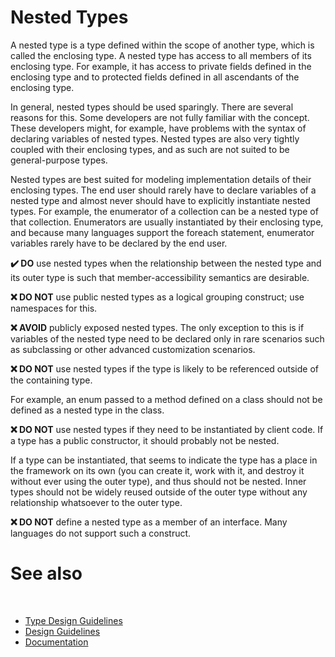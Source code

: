 # Nested Types

A nested type is a type defined within the scope of another type, which is called the enclosing type. A nested type has access to all members of its enclosing type. For example, it has access to private fields defined in the enclosing type and to protected fields defined in all ascendants of the enclosing type.

In general, nested types should be used sparingly. There are several reasons for this. Some developers are not fully familiar with the concept. These developers might, for example, have problems with the syntax of declaring variables of nested types. Nested types are also very tightly coupled with their enclosing types, and as such are not suited to be general-purpose types.

Nested types are best suited for modeling implementation details of their enclosing types. The end user should rarely have to declare variables of a nested type and almost never should have to explicitly instantiate nested types. For example, the enumerator of a collection can be a nested type of that collection. Enumerators are usually instantiated by their enclosing type, and because many languages support the foreach statement, enumerator variables rarely have to be declared by the end user.

**✔️ DO** use nested types when the relationship between the nested type and its outer type is such that member-accessibility semantics are desirable.

**❌ DO NOT** use public nested types as a logical grouping construct; use namespaces for this.

**❌ AVOID** publicly exposed nested types. The only exception to this is if variables of the nested type need to be declared only in rare scenarios such as subclassing or other advanced customization scenarios.

**❌ DO NOT** use nested types if the type is likely to be referenced outside of the containing type.

For example, an enum passed to a method defined on a class should not be defined as a nested type in the class.

**❌ DO NOT** use nested types if they need to be instantiated by client code. If a type has a public constructor, it should probably not be nested.

If a type can be instantiated, that seems to indicate the type has a place in the framework on its own (you can create it, work with it, and destroy it without ever using the outer type), and thus should not be nested. Inner types should not be widely reused outside of the outer type without any relationship whatsoever to the outer type.

**❌ DO NOT** define a nested type as a member of an interface. Many languages do not support such a construct.

# See also
​
* [Type Design Guidelines](/docs/documentation/Design%20Guidelines/Type%20Design%20Guidelines)
* [Design Guidelines](/docs/documentation/Design%20Guidelines)
* [Documentation](/docs/documentation)
